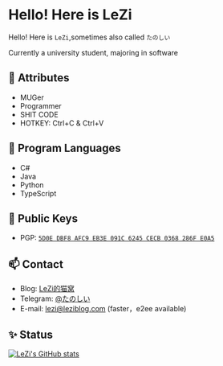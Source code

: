 # Hello! Here is LeZi

Hello! Here is `LeZi`,sometimes also called `たのしい`

Currently a university student, majoring in software

## 👋 Attributes

- MUGer
- Programmer
- SHIT CODE
- HOTKEY: Ctrl+C & Ctrl+V

## 🔭 Program Languages

- C#
- Java
- Python
- TypeScript

## 🔑 Public Keys

- PGP: [`5D0E DBF8 AFC9 EB3E 091C 6245 CECB 0368 286F E0A5`](https://github.com/LeZi9916.gpg)

## 📫 Contact

- Blog: [LeZi的猫窝](https://leziblog.com)
- Telegram: [@たのしい](https://t.me/LeZi9916)
- E-mail: [lezi@leziblog.com](mailto:lezi@leziblog.com) (faster，e2ee available)

## ✨ Status

[![LeZi's GitHub stats](https://github-readme-stats.vercel.app/api?username=LeZi9916&show_icons=true&theme=radical&count_private=true)](https://github.com/anuraghazra/github-readme-stats)
